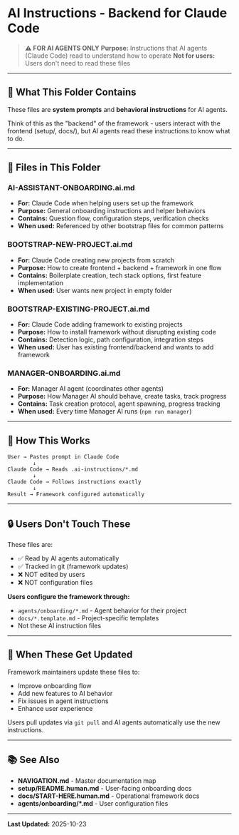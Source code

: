 # AI Instructions - Backend for Claude Code

> **⚠️ FOR AI AGENTS ONLY**
> **Purpose:** Instructions that AI agents (Claude Code) read to understand how to operate
> **Not for users:** Users don't need to read these files

---

## 🤖 What This Folder Contains

These files are **system prompts** and **behavioral instructions** for AI agents.

Think of this as the "backend" of the framework - users interact with the frontend (setup/, docs/), but AI agents read these instructions to know what to do.

---

## 📁 Files in This Folder

### **AI-ASSISTANT-ONBOARDING.ai.md**
- **For:** Claude Code when helping users set up the framework
- **Purpose:** General onboarding instructions and helper behaviors
- **Contains:** Question flow, configuration steps, verification checks
- **When used:** Referenced by other bootstrap files for common patterns

### **BOOTSTRAP-NEW-PROJECT.ai.md**
- **For:** Claude Code creating new projects from scratch
- **Purpose:** How to create frontend + backend + framework in one flow
- **Contains:** Boilerplate creation, tech stack options, first feature implementation
- **When used:** User wants new project in empty folder

### **BOOTSTRAP-EXISTING-PROJECT.ai.md**
- **For:** Claude Code adding framework to existing projects
- **Purpose:** How to install framework without disrupting existing code
- **Contains:** Detection logic, path configuration, integration steps
- **When used:** User has existing frontend/backend and wants to add framework

### **MANAGER-ONBOARDING.ai.md**
- **For:** Manager AI agent (coordinates other agents)
- **Purpose:** How Manager AI should behave, create tasks, track progress
- **Contains:** Task creation protocol, agent spawning, progress tracking
- **When used:** Every time Manager AI runs (`npm run manager`)

---

## 🎯 How This Works

```
User → Pastes prompt in Claude Code
        ↓
Claude Code → Reads .ai-instructions/*.md
        ↓
Claude Code → Follows instructions exactly
        ↓
Result → Framework configured automatically
```

---

## 🔒 Users Don't Touch These

These files are:
- ✅ Read by AI agents automatically
- ✅ Tracked in git (framework updates)
- ❌ NOT edited by users
- ❌ NOT configuration files

**Users configure the framework through:**
- `agents/onboarding/*.md` - Agent behavior for their project
- `docs/*.template.md` - Project-specific templates
- Not these AI instruction files

---

## 🔄 When These Get Updated

Framework maintainers update these files to:
- Improve onboarding flow
- Add new features to AI behavior
- Fix issues in agent instructions
- Enhance user experience

Users pull updates via `git pull` and AI agents automatically use the new instructions.

---

## 📚 See Also

- **NAVIGATION.md** - Master documentation map
- **setup/README.human.md** - User-facing onboarding docs
- **docs/START-HERE.human.md** - Operational framework docs
- **agents/onboarding/*.md** - User configuration files

---

**Last Updated:** 2025-10-23
